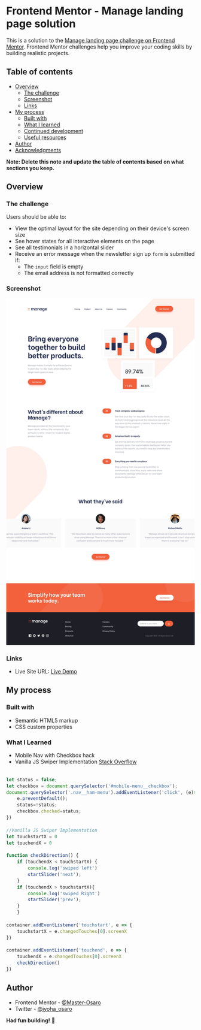 # Frontend Mentor - Manage landing page solution

This is a solution to the [Manage landing page challenge on Frontend Mentor](https://www.frontendmentor.io/challenges/manage-landing-page-SLXqC6P5). Frontend Mentor challenges help you improve your coding skills by building realistic projects. 

## Table of contents

- [Overview](#overview)
  - [The challenge](#the-challenge)
  - [Screenshot](#screenshot)
  - [Links](#links)
- [My process](#my-process)
  - [Built with](#built-with)
  - [What I learned](#what-i-learned)
  - [Continued development](#continued-development)
  - [Useful resources](#useful-resources)
- [Author](#author)
- [Acknowledgments](#acknowledgments)

**Note: Delete this note and update the table of contents based on what sections you keep.**

## Overview

### The challenge

Users should be able to:

- View the optimal layout for the site depending on their device's screen size
- See hover states for all interactive elements on the page
- See all testimonials in a horizontal slider
- Receive an error message when the newsletter sign up `form` is submitted if:
  - The `input` field is empty
  - The email address is not formatted correctly

### Screenshot

![](./screenshot.jpg)

### Links

- Live Site URL: [Live Demo](https://manage-o.netlify.app/)

## My process

### Built with

- Semantic HTML5 markup
- CSS custom properties


### What I Learned
- Mobile Nav with Checkbox hack 
- Vanilla JS Swiper Implementation [Stack Overflow](https://stackoverflow.com/questions/2264072/detect-a-finger-swipe-through-javascript-on-the-iphone-and-android)


```js

let status = false;
let checkbox = document.querySelector('#mobile-menu__checkbox');
document.querySelector('.nav__ham-menu').addEventListener('click', (e)=>{
    e.preventDefault();
    status=!status;
    checkbox.checked=status;
})

//Vanilla JS Swiper Implementation
let touchstartX = 0
let touchendX = 0
    
function checkDirection() {
    if (touchendX < touchstartX) {
        console.log('swiped left')
        startSlider('next');
    }
    if (touchendX > touchstartX){
        console.log('swiped Right')
        startSlider('prev');
    }
    }

container.addEventListener('touchstart', e => {
    touchstartX = e.changedTouches[0].screenX
})

container.addEventListener('touchend', e => {
    touchendX = e.changedTouches[0].screenX
    checkDirection()
})


```




## Author
- Frontend Mentor - [@Master-Osaro](https://www.frontendmentor.io/profile/yourusername)
- Twitter - [@iyoha_osaro](https://www.twitter.com/yourusername)

**Had fun building!** 🚀